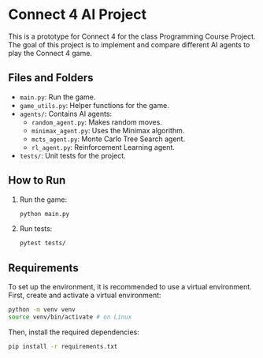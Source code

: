# Connect 4 AI Project

This is a prototype for Connect 4 for the class Programming Course Project. The goal of this project is to implement and compare different AI agents to play the Connect 4 game.

## Files and Folders

- `main.py`: Run the game.
- `game_utils.py`: Helper functions for the game.
- `agents/`: Contains AI agents:
  - `random_agent.py`: Makes random moves.
  - `minimax_agent.py`: Uses the Minimax algorithm.
  - `mcts_agent.py`: Monte Carlo Tree Search agent.
  - `rl_agent.py`: Reinforcement Learning agent.
- `tests/`: Unit tests for the project.

## How to Run


1. Run the game:
   ```bash
   python main.py
   ```

2. Run tests:
   ```bash
   pytest tests/
   ```

## Requirements

To set up the environment, it is recommended to use a virtual environment. First, create and activate a virtual environment:

```bash
python -m venv venv
source venv/bin/activate # on Linux
```

Then, install the required dependencies:

```bash
pip install -r requirements.txt
```


